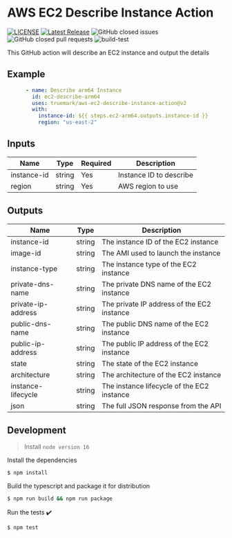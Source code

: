 # AWS EC2 Describe Instance Action

[![LICENSE](https://img.shields.io/badge/license-BSD3-green)](LICENSE)
[![Latest Release](https://img.shields.io/github/v/release/truemark/aws-ec2-describe-instance-action)](https://github.com/truemark/aws-ec2-describe-instance-action/releases)
![GitHub closed issues](https://img.shields.io/github/issues-closed/truemark/aws-ec2-describe-instance-action)
![GitHub closed pull requests](https://img.shields.io/github/issues-pr-closed/truemark/aws-ec2-describe-instance-action)
![build-test](https://github.com/truemark/aws-ec2-describe-instance-action/workflows/build-test/badge.svg)

This GitHub action will describe an EC2 instance and output the details

## Example

```yml
      - name: Describe arm64 Instance
        id: ec2-describe-arm64
        uses: truemark/aws-ec2-describe-instance-action@v2
        with:
          instance-id: ${{ steps.ec2-arm64.outputs.instance-id }}
          region: "us-east-2"
```

## Inputs

| Name                             | Type       | Required | Description             |
|----------------------------------|------------|----------|-------------------------|
| instance-id                      | string     | Yes      | Instance ID to describe |
| region                           | string     | Yes      | AWS region to use       |

## Outputs

| Name                     | Type       | Description                                |
|--------------------------|------------|--------------------------------------------|
| instance-id              | string     | The instance ID of the EC2 instance        |
| image-id                 | string     | The AMI used to launch the instance        |
| instance-type            | string     | The instance type of the EC2 instance      |
| private-dns-name         | string     | The private DNS name of the EC2 instance   |
| private-ip-address       | string     | The private IP address of the EC2 instance |
| public-dns-name          | string     | The public DNS name of the EC2 instance    |
| public-ip-address        | string     | The public IP address of the EC2 instance  |
| state                    | string     | The state of the EC2 instance              |
| architecture             | string     | The architecture of the EC2 instance       |
| instance-lifecycle       | string     | The instance lifecycle of the EC2 instance |
| json                     | string     | The full JSON response from the API        |

## Development

> Install `node version 16`

Install the dependencies
```bash
$ npm install
```

Build the typescript and package it for distribution
```bash
$ npm run build && npm run package
```

Run the tests :heavy_check_mark:
```bash
$ npm test
```
